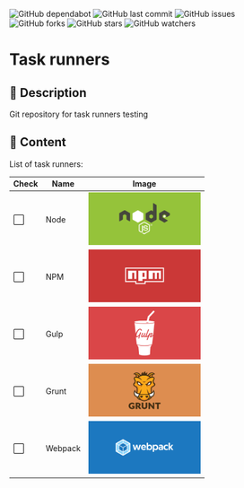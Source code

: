 ![GitHub dependabot](https://img.shields.io/badge/dependabot-enabled-025e8c?logo=Dependabot)
![GitHub last commit](https://img.shields.io/github/last-commit/beatrizsmerino/task-runners)
![GitHub issues](https://img.shields.io/github/issues/beatrizsmerino/task-runners)
![GitHub forks](https://img.shields.io/github/forks/beatrizsmerino/task-runners)
![GitHub stars](https://img.shields.io/github/stars/beatrizsmerino/task-runners)
![GitHub watchers](https://img.shields.io/github/watchers/beatrizsmerino/task-runners)

# Task runners

## 🎯 Description

Git repository for task runners testing

## 🧩 Content

List of task runners:

| Check | Name    | Image                                                        |
| ----- | ------- | ------------------------------------------------------------ |
| ⬜    | Node    | <img src="doc/assets/node/cover-node.svg" width="200">       |
| ⬜    | NPM     | <img src="doc/assets/npm/cover-npm.svg" width="200">         |
| ⬜    | Gulp    | <img src="doc/assets/gulp/cover-gulp.svg" width="200">       |
| ⬜    | Grunt   | <img src="doc/assets/grunt/cover-grunt.svg" width="200">     |
| ⬜    | Webpack | <img src="doc/assets/webpack/cover-webpack.svg" width="200"> |
